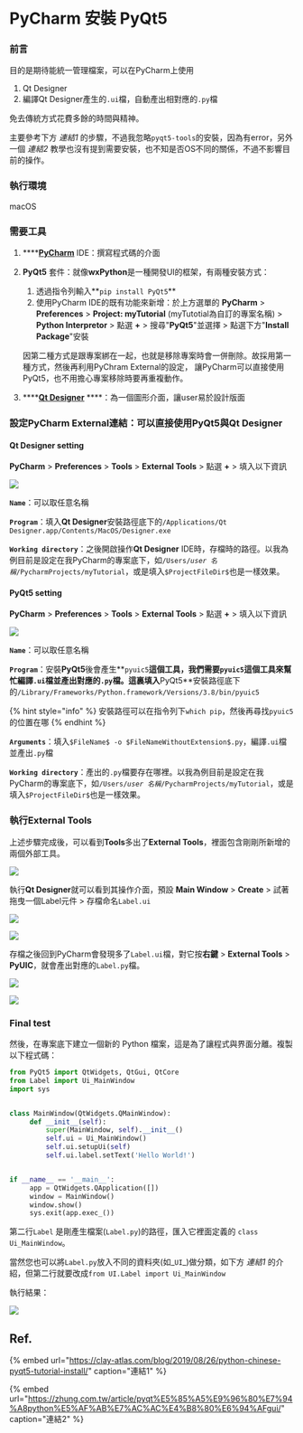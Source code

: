 # PyCharm 安裝 PyQt5

### 前言

目的是期待能統一管理檔案，可以在PyCharm上使用

1. Qt Designer
2. 編譯Qt Designer產生的`.ui`檔，自動產出相對應的`.py`檔

免去傳統方式花費多餘的時間與精神。

主要參考下方 _連結1_ 的步驟，不過我忽略`pyqt5-tools`的安裝，因為有error，另外一個 _連結2_ 教學也沒有提到需要安裝，也不知是否OS不同的關係，不過不影響目前的操作。

### 執行環境

macOS

### 需要工具

1. \*\*\*\*[**PyCharm**](https://www.jetbrains.com/pycharm/) IDE：撰寫程式碼的介面
2. **PyQt5** 套件：就像**wxPython**是一種開發UI的框架，有兩種安裝方式：

   1. 透過指令列輸入**`pip install PyQt5`**
   2. 使用PyCharm IDE的既有功能來新增：於上方選單的 **PyCharm** &gt; **Preferences** &gt; **Project: myTutorial** \(myTutotial為自訂的專案名稱\) &gt; **Python Interpretor** &gt; 點選 **+** &gt; 搜尋"**PyQt5**"並選擇 &gt; 點選下方"**Install Package**"安裝 

   因第二種方式是跟專案綁在一起，也就是移除專案時會一併刪除。故採用第一種方式，然後再利用PyChram External的設定， 讓PyCharm可以直接使用PyQt5，也不用擔心專案移除時要再重複動作。  

3. \*\*\*\*[**Qt Designer**](https://build-system.fman.io/qt-designer-download) ****：為一個圖形介面，讓user易於設計版面

### 設定PyCharm External連結：可以直接使用PyQt5與Qt Designer

#### Qt Designer setting

**PyCharm** &gt; **Preferences** &gt; **Tools** &gt; **External Tools** &gt; 點選 **+** &gt; 填入以下資訊

![](.gitbook/assets/image%20%2828%29.png)

**`Name`**：可以取任意名稱

**`Program`**：填入**Qt Designer**安裝路徑底下的`/Applications/Qt Designer.app/Contents/MacOS/Designer.exe`

**`Working directory`**：之後開啟操作**Qt Designer** IDE時，存檔時的路徑。以我為例目前是設定在我PyCharm的專案底下，如`/Users/`_`user 名稱`_`/PycharmProjects/myTutorial`，或是填入`$ProjectFileDir$`也是一樣效果。

#### PyQt5 setting

**PyCharm** &gt; **Preferences** &gt; **Tools** &gt; **External Tools** &gt; 點選 **+** &gt; 填入以下資訊

![](.gitbook/assets/image%20%2829%29.png)

**`Name`**：可以取任意名稱

**`Program`**：安裝**PyQt5**後會產生**`pyuic5`**這個工具，我們需要`pyuic5`這個工具來幫忙編譯`.ui`檔並產出對應的`.py`檔。這裏填入**PyQt5**安裝路徑底下的`/Library/Frameworks/Python.framework/Versions/3.8/bin/pyuic5`

{% hint style="info" %}
安裝路徑可以在指令列下`which pip`，然後再尋找`pyuic5`的位置在哪
{% endhint %}

**`Arguments`**：填入`$FileName$ -o $FileNameWithoutExtension$.py`，編譯`.ui`檔並產出`.py`檔

**`Working directory`**：產出的`.py`檔要存在哪裡。以我為例目前是設定在我PyCharm的專案底下，如`/Users/`_`user 名稱`_`/PycharmProjects/myTutorial`，或是填入`$ProjectFileDir$`也是一樣效果。

### 執行External Tools

上述步驟完成後，可以看到**Tools**多出了**External Tools**，裡面包含剛剛所新增的兩個外部工具。

![](.gitbook/assets/image%20%282%29.png)

執行**Qt Designer**就可以看到其操作介面，預設 **Main Window** &gt; **Create** &gt; 試著拖曳一個Label元件 &gt; 存檔命名`Label.ui`

![](.gitbook/assets/image%20%2812%29.png)

![](.gitbook/assets/image%20%2823%29.png)

存檔之後回到PyCharm會發現多了`Label.ui`檔，對它按**右鍵** &gt; **External Tools** &gt; **PyUIC**，就會產出對應的`Label.py`檔。

![](.gitbook/assets/image%20%2832%29.png)

![](.gitbook/assets/image%20%2830%29.png)

### Final test

然後，在專案底下建立一個新的 Python 檔案，這是為了讓程式與界面分離。複製以下程式碼：

```python
from PyQt5 import QtWidgets, QtGui, QtCore
from Label import Ui_MainWindow
import sys


class MainWindow(QtWidgets.QMainWindow):
     def __init__(self):
         super(MainWindow, self).__init__()
         self.ui = Ui_MainWindow()
         self.ui.setupUi(self)
         self.ui.label.setText('Hello World!')


if __name__ == '__main__':
     app = QtWidgets.QApplication([])
     window = MainWindow()
     window.show()
     sys.exit(app.exec_())
```

第二行`Label` 是剛產生檔案\(`Label.py`\)的路徑，匯入它裡面定義的 `class Ui_MainWindow`。

當然您也可以將`Label.py`放入不同的資料夾\(如_`UI`_\)做分類，如下方 _連結1_ 的介紹，但第二行就要改成`from UI.Label import Ui_MainWindow`

執行結果：

![](.gitbook/assets/image%20%283%29.png)

## Ref.

{% embed url="https://clay-atlas.com/blog/2019/08/26/python-chinese-pyqt5-tutorial-install/" caption="連結1" %}

{% embed url="https://zhung.com.tw/article/pyqt%E5%85%A5%E9%96%80%E7%94%A8python%E5%AF%AB%E7%AC%AC%E4%B8%80%E6%94%AFgui/" caption="連結2" %}



